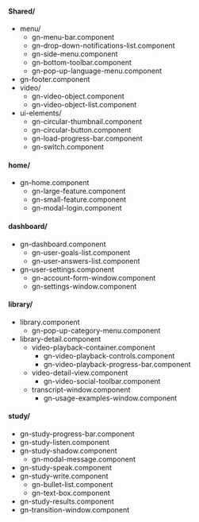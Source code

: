 #### Shared/
* menu/
	* gn-menu-bar.component
	* gn-drop-down-notifications-list.component
	* gn-side-menu.component
	* gn-bottom-toolbar.component
	* gn-pop-up-language-menu.component
* gn-footer.component
* video/
	* gn-video-object.component
  * gn-video-object-list.component
* ui-elements/
	* gn-circular-thumbnail.component
	* gn-circular-button.component
	* gn-load-progress-bar.component
	* gn-switch.component

#### home/
* gn-home.component
	* gn-large-feature.component
	* gn-small-feature.component
	* gn-modal-login.component

#### dashboard/
* gn-dashboard.component
	* gn-user-goals-list.component
	* gn-user-answers-list.component
* gn-user-settings.component
	* gn-account-form-window.component
	* gn-settings-window.component

#### library/
* library.component
	* gn-pop-up-category-menu.component
* library-detail.component
	* video-playback-container.component
		* gn-video-playback-controls.component
		* gn-video-playback-progress-bar.component
	* video-detail-view.component
		* gn-video-social-toolbar.component
	* transcript-window.component
		* gn-usage-examples-window.component

#### study/
* gn-study-progress-bar.component
* gn-study-listen.component
* gn-study-shadow.component
	* gn-modal-message.component
* gn-study-speak.component
* gn-study-write.component
	* gn-bullet-list.component
	* gn-text-box.component
* gn-study-results.component
* gn-transition-window.component
	